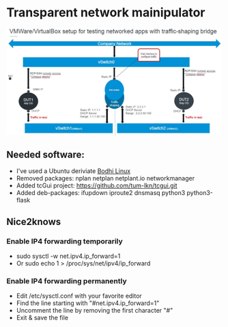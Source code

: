 # Transparent network mainipulator
![Overview](overview.JPG)
## Needed software:
- I've used a Ubuntu deriviate [Bodhi Linux](https://www.bodhilinux.com/)
- Removed packages: nplan netplan netplant.io networkmanager
- Added tcGui project: https://github.com/tum-lkn/tcgui.git
- Added deb-packages: ifupdown iproute2 dnsmasq python3 python3-flask 


## Nice2knows
### Enable IP4 forwarding temporarily
- sudo sysctl -w net.ipv4.ip_forward=1
- Or sudo echo 1 > /proc/sys/net/ipv4/ip_forward

### Enable IP4 forwarding permanently
- Edit /etc/sysctl.conf with your favorite editor
- Find the line starting with "#net.ipv4.ip_forward=1"
- Uncomment the line by removing the first character "#"
- Exit & save the file
